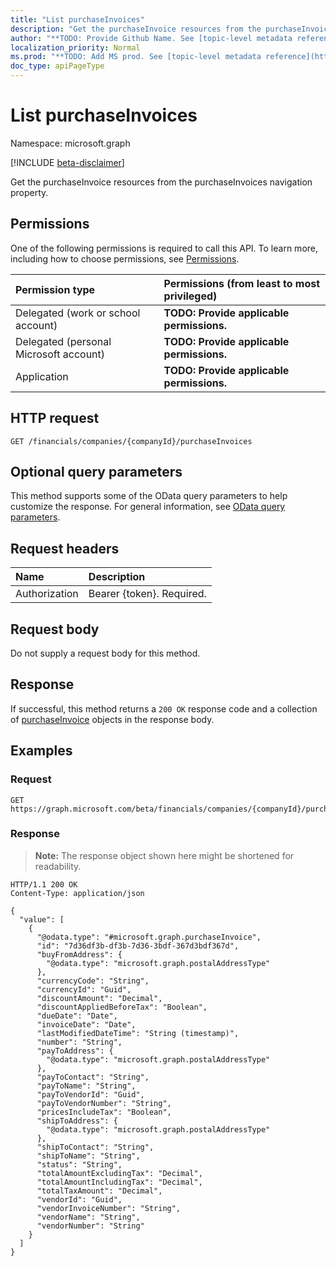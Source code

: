 ```yaml
---
title: "List purchaseInvoices"
description: "Get the purchaseInvoice resources from the purchaseInvoices navigation property."
author: "**TODO: Provide Github Name. See [topic-level metadata reference](https://msgo.azurewebsites.net/add/document/guidelines/metadata.html#topic-level-metadata)**"
localization_priority: Normal
ms.prod: "**TODO: Add MS prod. See [topic-level metadata reference](https://msgo.azurewebsites.net/add/document/guidelines/metadata.html#topic-level-metadata)**"
doc_type: apiPageType
---
```


# List purchaseInvoices
Namespace: microsoft.graph

[!INCLUDE [beta-disclaimer](../../includes/beta-disclaimer.md)]

Get the purchaseInvoice resources from the purchaseInvoices navigation property.

## Permissions
One of the following permissions is required to call this API. To learn more, including how to choose permissions, see [Permissions](/graph/permissions-reference).

|Permission type|Permissions (from least to most privileged)|
|:---|:---|
|Delegated (work or school account)|**TODO: Provide applicable permissions.**|
|Delegated (personal Microsoft account)|**TODO: Provide applicable permissions.**|
|Application|**TODO: Provide applicable permissions.**|

## HTTP request

<!-- {
  "blockType": "ignored"
}
-->
``` http
GET /financials/companies/{companyId}/purchaseInvoices
```

## Optional query parameters
This method supports some of the OData query parameters to help customize the response. For general information, see [OData query parameters](/graph/query-parameters).

## Request headers
|Name|Description|
|:---|:---|
|Authorization|Bearer {token}. Required.|

## Request body
Do not supply a request body for this method.

## Response

If successful, this method returns a `200 OK` response code and a collection of [purchaseInvoice](../resources/purchaseinvoice.md) objects in the response body.

## Examples

### Request
<!-- {
  "blockType": "request",
  "name": "list_purchaseinvoice"
}
-->
``` http
GET https://graph.microsoft.com/beta/financials/companies/{companyId}/purchaseInvoices
```


### Response
>**Note:** The response object shown here might be shortened for readability.
<!-- {
  "blockType": "response",
  "truncated": true,
  "@odata.type": "Collection(microsoft.graph.purchaseInvoice)"
}
-->
``` http
HTTP/1.1 200 OK
Content-Type: application/json

{
  "value": [
    {
      "@odata.type": "#microsoft.graph.purchaseInvoice",
      "id": "7d36df3b-df3b-7d36-3bdf-367d3bdf367d",
      "buyFromAddress": {
        "@odata.type": "microsoft.graph.postalAddressType"
      },
      "currencyCode": "String",
      "currencyId": "Guid",
      "discountAmount": "Decimal",
      "discountAppliedBeforeTax": "Boolean",
      "dueDate": "Date",
      "invoiceDate": "Date",
      "lastModifiedDateTime": "String (timestamp)",
      "number": "String",
      "payToAddress": {
        "@odata.type": "microsoft.graph.postalAddressType"
      },
      "payToContact": "String",
      "payToName": "String",
      "payToVendorId": "Guid",
      "payToVendorNumber": "String",
      "pricesIncludeTax": "Boolean",
      "shipToAddress": {
        "@odata.type": "microsoft.graph.postalAddressType"
      },
      "shipToContact": "String",
      "shipToName": "String",
      "status": "String",
      "totalAmountExcludingTax": "Decimal",
      "totalAmountIncludingTax": "Decimal",
      "totalTaxAmount": "Decimal",
      "vendorId": "Guid",
      "vendorInvoiceNumber": "String",
      "vendorName": "String",
      "vendorNumber": "String"
    }
  ]
}
```


